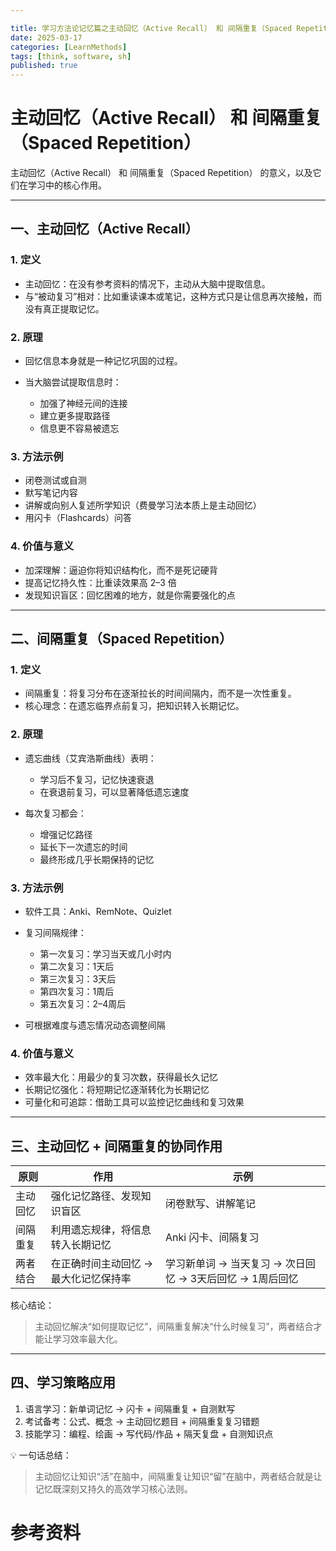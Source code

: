 ```yaml
---

title: 学习方法论记忆篇之主动回忆（Active Recall） 和 间隔重复（Spaced Repetition）
date: 2025-03-17
categories: [LearnMethods]
tags: [think, software, sh]
published: true
---
```




# 主动回忆（Active Recall） 和 间隔重复（Spaced Repetition）


主动回忆（Active Recall） 和 间隔重复（Spaced Repetition） 的意义，以及它们在学习中的核心作用。

---

## 一、主动回忆（Active Recall）

### 1. 定义

* 主动回忆：在没有参考资料的情况下，主动从大脑中提取信息。
* 与“被动复习”相对：比如重读课本或笔记，这种方式只是让信息再次接触，而没有真正提取记忆。

### 2. 原理

* 回忆信息本身就是一种记忆巩固的过程。
* 当大脑尝试提取信息时：

  * 加强了神经元间的连接
  * 建立更多提取路径
  * 信息更不容易被遗忘

### 3. 方法示例

* 闭卷测试或自测
* 默写笔记内容
* 讲解或向别人复述所学知识（费曼学习法本质上是主动回忆）
* 用闪卡（Flashcards）问答

### 4. 价值与意义

* 加深理解：逼迫你将知识结构化，而不是死记硬背
* 提高记忆持久性：比重读效果高 2–3 倍
* 发现知识盲区：回忆困难的地方，就是你需要强化的点

---

## 二、间隔重复（Spaced Repetition）

### 1. 定义

* 间隔重复：将复习分布在逐渐拉长的时间间隔内，而不是一次性重复。
* 核心理念：在遗忘临界点前复习，把知识转入长期记忆。

### 2. 原理

* 遗忘曲线（艾宾浩斯曲线）表明：

  * 学习后不复习，记忆快速衰退
  * 在衰退前复习，可以显著降低遗忘速度
* 每次复习都会：

  * 增强记忆路径
  * 延长下一次遗忘的时间
  * 最终形成几乎长期保持的记忆

### 3. 方法示例

* 软件工具：Anki、RemNote、Quizlet
* 复习间隔规律：

  * 第一次复习：学习当天或几小时内
  * 第二次复习：1天后
  * 第三次复习：3天后
  * 第四次复习：1周后
  * 第五次复习：2–4周后
* 可根据难度与遗忘情况动态调整间隔

### 4. 价值与意义

* 效率最大化：用最少的复习次数，获得最长久记忆
* 长期记忆强化：将短期记忆逐渐转化为长期记忆
* 可量化和可追踪：借助工具可以监控记忆曲线和复习效果

---

## 三、主动回忆 + 间隔重复的协同作用

| 原则   | 作用                   | 示例                                  |
| ---- | -------------------- | ----------------------------------- |
| 主动回忆 | 强化记忆路径、发现知识盲区        | 闭卷默写、讲解笔记                           |
| 间隔重复 | 利用遗忘规律，将信息转入长期记忆     | Anki 闪卡、间隔复习                        |
| 两者结合 | 在正确时间主动回忆 → 最大化记忆保持率 | 学习新单词 → 当天复习 → 次日回忆 → 3天后回忆 → 1周后回忆 |

核心结论：

> 主动回忆解决“如何提取记忆”，间隔重复解决“什么时候复习”，两者结合才能让学习效率最大化。

---

## 四、学习策略应用

1. 语言学习：新单词记忆 → 闪卡 + 间隔重复 + 自测默写
2. 考试备考：公式、概念 → 主动回忆题目 + 间隔重复复习错题
3. 技能学习：编程、绘画 → 写代码/作品 + 隔天复盘 + 自测知识点

💡 一句话总结：

> 主动回忆让知识“活”在脑中，间隔重复让知识“留”在脑中，两者结合就是让记忆既深刻又持久的高效学习核心法则。


# 参考资料

